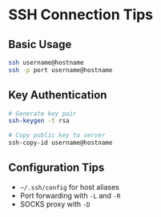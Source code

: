 # SSH Connection Tips

## Basic Usage
```bash
ssh username@hostname
ssh -p port username@hostname
```

## Key Authentication
```bash
# Generate key pair
ssh-keygen -t rsa

# Copy public key to server
ssh-copy-id username@hostname
```

## Configuration Tips
- `~/.ssh/config` for host aliases
- Port forwarding with `-L` and `-R`
- SOCKS proxy with `-D`